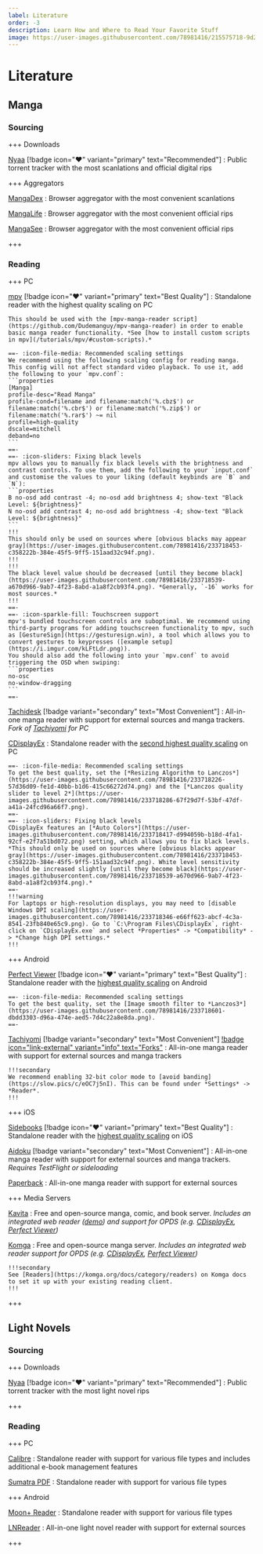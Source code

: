 ```yaml
---
label: Literature
order: -3
description: Learn How and Where to Read Your Favorite Stuff
image: https://user-images.githubusercontent.com/78981416/215575718-9d206b3c-4377-4bb4-baea-72516953c85f.gif
---
```


# Literature

## Manga

### Sourcing

+++ Downloads

[Nyaa](https://nyaa.si) [!badge icon=":heart:" variant="primary" text="Recommended"]
:   Public torrent tracker with the most scanlations and official digital rips

+++ Aggregators

[MangaDex](https://mangadex.org)
:   Browser aggregator with the most convenient scanlations

[MangaLife](https://manga4life.com)
:   Browser aggregator with the most convenient official rips

[MangaSee](https://mangasee123.com)
:   Browser aggregator with the most convenient official rips

+++

### Reading

+++ PC

[mpv](https://mpv.io/installation/) [!badge icon=":heart:" variant="primary" text="Best Quality"]
:   Standalone reader with the highest quality scaling on PC

    This should be used with the [mpv-manga-reader script](https://github.com/Dudemanguy/mpv-manga-reader) in order to enable basic manga reader functionality. *See [how to install custom scripts in mpv](/tutorials/mpv/#custom-scripts).*

    ==- :icon-file-media: Recommended scaling settings
    We recommend using the following scaling config for reading manga. This config will not affect standard video playback. To use it, add the following to your `mpv.conf`:
    ```properties
    [Manga]
    profile-desc="Read Manga"
    profile-cond=filename and filename:match('%.cbz$') or filename:match('%.cbr$') or filename:match('%.zip$') or filename:match('%.rar$') ~= nil
    profile=high-quality
    dscale=mitchell
    deband=no
    ```
    ==-
    ==- :icon-sliders: Fixing black levels
    mpv allows you to manually fix black levels with the brightness and contrast controls. To use them, add the following to your `input.conf` and customise the values to your liking (default keybinds are `B` and `N`):
    ```properties
    B no-osd add contrast -4; no-osd add brightness 4; show-text "Black Level: ${brightness}"
    N no-osd add contrast 4; no-osd add brightness -4; show-text "Black Level: ${brightness}"
    ```
    !!!
    This should only be used on sources where [obvious blacks may appear gray](https://user-images.githubusercontent.com/78981416/233718453-c358222b-384e-45f5-9ff5-151aad32c94f.png).
    !!!
    !!!
    The black level value should be decreased [until they become black](https://user-images.githubusercontent.com/78981416/233718539-a670d966-9ab7-4f23-8abd-a1a8f2cb93f4.png). *Generally, `-16` works for most sources.*
    !!!
    ==-
    ==- :icon-sparkle-fill: Touchscreen support
    mpv's bundled touchscreen controls are suboptimal. We recommend using third-party programs for adding touchscreen functionality to mpv, such as [GestureSign](https://gesturesign.win), a tool which allows you to convert gestures to keypresses ([example setup](https://i.imgur.com/kLFtLdr.png)).  
    You should also add the following into your `mpv.conf` to avoid triggering the OSD when swiping:
    ```properties
    no-osc
    no-window-dragging
    ```
    ==-

[Tachidesk](https://github.com/Suwayomi/Tachidesk-Server) [!badge variant="secondary" text="Most Convenient"]
:   All-in-one manga reader with support for external sources and manga trackers. *Fork of [Tachiyomi](https://tachiyomi.org) for PC*

[CDisplayEx](https://www.cdisplayex.com)
:   Standalone reader with the [second highest quality scaling](https://slow.pics/c/y737QBlP) on PC

    ==- :icon-file-media: Recommended scaling settings
    To get the best quality, set the [*Resizing Algorithm to Lanczos*](https://user-images.githubusercontent.com/78981416/233718226-57d36d09-fe1d-40bb-b1d6-415c66272d74.png) and the [*Lanczos quality slider to level 2*](https://user-images.githubusercontent.com/78981416/233718286-67f29d7f-53bf-47df-a41a-24fcd96a66f7.png).
    ==-
    ==- :icon-sliders: Fixing black levels
    CDisplayEx features an [*Auto Colors*](https://user-images.githubusercontent.com/78981416/233718417-d994059b-b18d-4fa1-92cf-e2f7a51bd072.png) setting, which allows you to fix black levels. *This should only be used on sources where [obvious blacks appear gray](https://user-images.githubusercontent.com/78981416/233718453-c358222b-384e-45f5-9ff5-151aad32c94f.png). White level sensitivity should be increased slightly [until they become black](https://user-images.githubusercontent.com/78981416/233718539-a670d966-9ab7-4f23-8abd-a1a8f2cb93f4.png).*
    ==-
    !!!warning
    For laptops or high-resolution displays, you may need to [disable Windows DPI scaling](https://user-images.githubusercontent.com/78981416/233718346-e66ff623-abcf-4c3a-8541-23fb840e65c9.png). Go to `C:\Program Files\CDisplayEx`, right-click on `CDisplayEx.exe` and select *Properties* -> *Compatibility* -> *Change high DPI settings.*
    !!!

+++ Android

[Perfect Viewer](https://play.google.com/store/apps/details?id=com.rookiestudio.perfectviewer) [!badge icon=":heart:" variant="primary" text="Best Quality"]
:   Standalone reader with the [highest quality scaling](https://slow.pics/c/y737QBlP) on Android

    ==- :icon-file-media: Recommended scaling settings
    To get the best quality, set the [Image smooth filter to *Lanczos3*](https://user-images.githubusercontent.com/78981416/233718601-dbdd3303-d96a-474e-aed5-7d4c22a8e8da.png).
    ==-

[Tachiyomi](https://tachiyomi.org) [!badge variant="secondary" text="Most Convenient"] [!badge icon="link-external" variant="info" text="Forks"](https://tachiyomi.org/forks)
:   All-in-one manga reader with support for external sources and manga trackers

    !!!secondary
    We recommend enabling 32-bit color mode to [avoid banding](https://slow.pics/c/eOC7j5nI). This can be found under *Settings* -> *Reader*.
    !!!

+++ iOS

[Sidebooks](https://apps.apple.com/app/id409777225) [!badge icon=":heart:" variant="primary" text="Best Quality"]
:   Standalone reader with the [highest quality scaling](https://slow.pics/c/gUsyOomL) on iOS

[Aidoku](https://aidoku.app) [!badge variant="secondary" text="Most Convenient"]
:   All-in-one manga reader with support for external sources and manga trackers. *Requires TestFlight or sideloading*

[Paperback](https://paperback.moe)
:   All-in-one manga reader with support for external sources

+++ Media Servers

[Kavita](https://www.kavitareader.com)
:   Free and open-source manga, comic, and book server. *Includes an integrated web reader ([demo](https://wiki.kavitareader.com/en/kavita-demo)) and support for OPDS (e.g. [CDisplayEx](https://www.cdisplayex.com), [Perfect Viewer](https://play.google.com/store/apps/details?id=com.rookiestudio.perfectviewer))*

[Komga](https://komga.org)
:   Free and open-source manga server. *Includes an integrated web reader support for OPDS (e.g. [CDisplayEx](https://www.cdisplayex.com), [Perfect Viewer](https://play.google.com/store/apps/details?id=com.rookiestudio.perfectviewer))*

    !!!secondary
    See [Readers](https://komga.org/docs/category/readers) on Komga docs to set it up with your existing reading client.
    !!!

+++

## Light Novels

### Sourcing

+++ Downloads

[Nyaa](https://nyaa.si) [!badge icon=":heart:" variant="primary" text="Recommended"]
:   Public torrent tracker with the most light novel rips

+++

### Reading

+++ PC

[Calibre](https://calibre-ebook.com)
:   Standalone reader with support for various file types and includes additional e-book management features

[Sumatra PDF](https://www.sumatrapdfreader.org)
:   Standalone reader with support for various file types

+++ Android

[Moon+ Reader](https://play.google.com/store/apps/details?id=com.flyersoft.moonreader)
:   Standalone reader with support for various file types

[LNReader](https://github.com/LNReader/lnreader)
:   All-in-one light novel reader with support for external sources

+++
